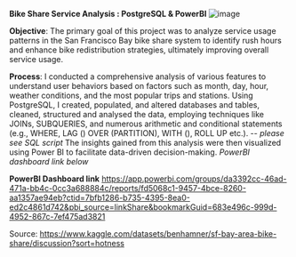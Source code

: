 **Bike Share Service Analysis : PostgreSQL & PowerBI**
![image](https://github.com/user-attachments/assets/bb3e8f24-6f8c-4688-b776-b35fa749d0ae)

**Objective**: The primary goal of this project was to analyze service usage patterns in the San Francisco Bay bike share system to identify rush hours and enhance bike redistribution strategies, ultimately improving overall service usage.

**Process**: I conducted a comprehensive analysis of various features to understand user behaviors based on factors such as month, day, hour, weather conditions, and the most popular trips and stations. Using PostgreSQL, I created, populated, and altered databases and tables, cleaned, structured and analysed the data, employing techniques like JOINs, SUBQUERIES, and numerous arithmetic and conditional statements (e.g., WHERE, LAG () OVER (PARTITION), WITH (), ROLL UP etc.). -- *please see SQL script*
The insights gained from this analysis were then visualized using Power BI to facilitate data-driven decision-making. *PowerBI dashboard link below*

**PowerBI Dashboard link** https://app.powerbi.com/groups/da3392cc-46ad-471a-bb4c-0cc3a688884c/reports/fd5068c1-9457-4bce-8260-aa1357ae94eb?ctid=7bfb1286-b735-4395-8ea0-ed2c4861d742&pbi_source=linkShare&bookmarkGuid=683e496c-999d-4952-867c-7ef475ad3821 

Source: https://www.kaggle.com/datasets/benhamner/sf-bay-area-bike-share/discussion?sort=hotness 
